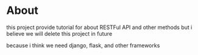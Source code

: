 # About

this project provide tutorial for about RESTFul API and other methods but i believe we will delete this project in future

because i think we need django, flask, and other frameworks

